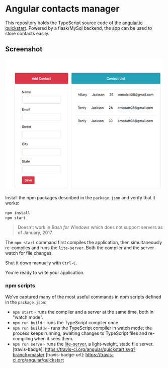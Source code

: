 # Angular contacts manager
This repository holds the TypeScript source code of the [angular.io quickstart](https://angular.io/docs/ts/latest/quickstart.html). Powered by a flask/MySql backend, the app can be used to store contacts easily. 

<h2 id="screenshots">Screenshot</h2>

![](assets/contacts.png)

Install the npm packages described in the `package.json` and verify that it works:

```shell
npm install
npm start
```

>Doesn't work in _Bash for Windows_ which does not support servers as of January, 2017.

The `npm start` command first compiles the application, 
then simultaneously re-compiles and runs the `lite-server`.
Both the compiler and the server watch for file changes.

Shut it down manually with `Ctrl-C`.

You're ready to write your application.

### npm scripts

We've captured many of the most useful commands in npm scripts defined in the `package.json`:

* `npm start` - runs the compiler and a server at the same time, both in "watch mode".
* `npm run build` - runs the TypeScript compiler once.
* `npm run build:w` - runs the TypeScript compiler in watch mode; the process keeps running, awaiting changes to TypeScript files and re-compiling when it sees them.
* `npm run serve` - runs the [lite-server](https://www.npmjs.com/package/lite-server), a light-weight, static file server. 
[travis-badge]: https://travis-ci.org/angular/quickstart.svg?branch=master
[travis-badge-url]: https://travis-ci.org/angular/quickstart
